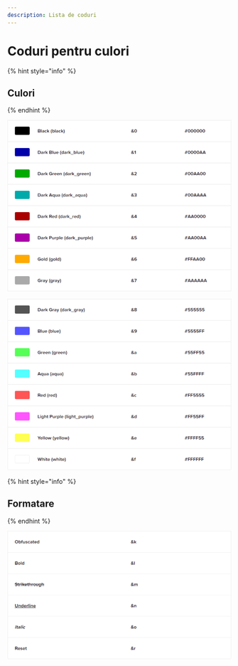 ```yaml
---
description: Lista de coduri
---
```


# Coduri pentru culori

{% hint style="info" %}
## Culori
{% endhint %}

![](../.gitbook/assets/2021-02-20_22-29-05_brave.png)

![](../.gitbook/assets/2021-02-20_22-32-09_brave.png)

{% hint style="info" %}
## Formatare
{% endhint %}

![](../.gitbook/assets/2021-02-20_22-35-47_brave.png)



